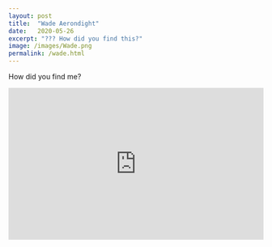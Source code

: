 ```yaml
---
layout: post
title:  "Wade Aerondight"
date:   2020-05-26
excerpt: "??? How did you find this?"
image: /images/Wade.png
permalink: /wade.html
---
```


How did you find me?

<iframe width="100%" height="300" scrolling="no" frameborder="no" src="https://w.soundcloud.com/player/?url=https%3A//api.soundcloud.com/playlists/1066539136%3Fsecret_token%3Ds-iA0QXFkdz6S&color=%23debc8e&auto_play=true&hide_related=false&show_comments=true&show_user=true&show_reposts=false&show_teaser=true"></iframe>

